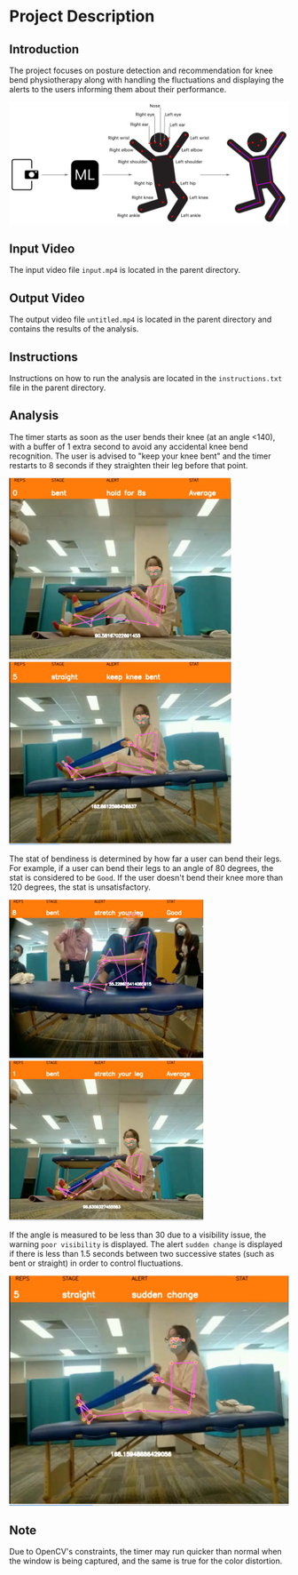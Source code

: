 # Project Description

## Introduction
The project focuses on posture detection and recommendation for knee bend physiotherapy along with handling the fluctuations and displaying the alerts to the users informing them about their performance.



![logo](/assets/logo.png)


## Input Video
The input video file `input.mp4` is located in the parent directory.


## Output Video
The output video file `untitled.mp4` is located in the parent directory and contains the results of the analysis.

## Instructions
Instructions on how to run the analysis are located in the `instructions.txt` file in the parent directory.

## Analysis
The timer starts as soon as the user bends their knee (at an angle <140), with a buffer of 1 extra second to avoid any accidental knee bend recognition. The user is advised to "keep your knee bent" and the timer restarts to 8 seconds if they straighten their leg before that point.
<p float="left">
  <img src="/assets/firstimage.png" width="400"/>
  <img src="/assets/secondimage.png" width="400"/>
</p>



The stat of bendiness is determined by how far a user can bend their legs. For example, if a user can bend their legs to an angle of 80 degrees, the stat is considered to be `Good`. If the user doesn't bend their knee more than 120 degrees, the stat is unsatisfactory.
<p float="left">
  <img src="/assets/thirdimage.png" width="350"/>
  <img src="/assets/fifth.png" width="350"/>
</p>


If the angle is measured to be less than 30 due to a visibility issue, the warning `poor visibility` is displayed. The alert `sudden change` is displayed if there is less than 1.5 seconds between two successive states (such as bent or straight) in order to control fluctuations.

![Fourth Image](/assets/fourthimage.png)

## Note
Due to OpenCV's constraints, the timer may run quicker than normal when the window is being captured, and the same is true for the color distortion.

